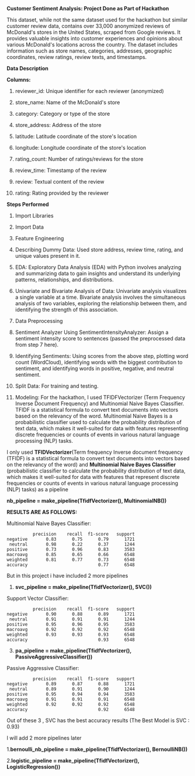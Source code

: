 **Customer Sentiment Analysis: Project Done as Part of Hackathon**


This dataset, while not the same dataset used for the hackathon but similar customer review data, contains over 33,000 anonymized reviews of McDonald's stores in the United States, scraped from Google reviews. It provides valuable insights into customer experiences and opinions about various McDonald's locations across the country. The dataset includes information such as store names, categories, addresses, geographic coordinates, review ratings, review texts, and timestamps.

**Data Description**

**Columns:**

1. reviewer_id: Unique identifier for each reviewer (anonymized)

2. store_name: Name of the McDonald's store

3. category: Category or type of the store

4. store_address: Address of the store

5. latitude: Latitude coordinate of the store's location

6. longitude: Longitude coordinate of the store's location

7. rating_count: Number of ratings/reviews for the store

8. review_time: Timestamp of the review

9. review: Textual content of the review

10. rating: Rating provided by the reviewer


**Steps Performed**

1. Import Libraries

2. Import Data

3. Feature Engineering

4. Describing Dummy Data: Used store address, review time, rating, and unique values present in it.

5. EDA: Exploratory Data Analysis (EDA) with Python involves analyzing and summarizing data to gain insights and understand its underlying patterns, relationships, and distributions.

6. Univariate and Bivariate Analysis of Data: Univariate analysis visualizes a single variable at a time. Bivariate analysis involves the simultaneous analysis of two variables, exploring the relationship between them, and identifying the strength of this association.

7. Data Preprocessing

8. Sentiment Analyzer Using SentimentIntensityAnalyzer: Assign a sentiment intensity score to sentences (passed the preprocessed data from step 7 here).

9. Identifying Sentiments: Using scores from the above step, plotting word count (WordCloud), identifying words with the biggest contribution to sentiment, and identifying words in positive, negative, and neutral sentiment.

10. Split Data: For training and testing.

11. Modeling: For the hackathon, I used TFIDFVectorizer (Term Frequency Inverse Document Frequency) and Multinomial Naive Bayes Classifier. TFIDF is a statistical formula to convert text documents into vectors based on the relevancy of the word. Multinomial Naive Bayes is a probabilistic classifier used to calculate the probability distribution of text data, which makes it well-suited for data with features representing discrete frequencies or counts of events in various natural language processing (NLP) tasks.

I only used **TFIDVectorizer**(Term frequency Inverse document frequency (TFIDF) is a statistical formula to convert text documents into vectors based on the relevancy of the word) and **Multinomial Naive Bayes Classifier** (probabilistic classifier to calculate the probability distribution of text data, which makes it well-suited for data with features that represent discrete frequencies or counts of events in various natural language processing (NLP) tasks) as a pipeline 


**nb_pipeline = make_pipeline(TfidfVectorizer(), MultinomialNB())**


**RESULTS ARE AS FOLLOWS:**

Multinomial Naive Bayes Classifier:

              precision    recall  f1-score   support
    negative       0.83      0.75      0.79      1721
     neutral       0.98      0.22      0.37      1244
    positive       0.73      0.96      0.83      3583
    macroavg       0.85      0.65      0.66      6548
    weighted       0.81      0.77      0.73      6548
    accuracy                           0.77      6548

But in this project i have included 2 more pipelines

1. **svc_pipeline = make_pipeline(TfidfVectorizer(), SVC())**

   
Support Vector Classifier:

              precision    recall  f1-score   support
    negative       0.90      0.88      0.89      1721
     neutral       0.91      0.91      0.91      1244
    positive       0.95      0.96      0.95      3583
    macroavg       0.92      0.92      0.92      6548
    weighted       0.93      0.93      0.93      6548
    accuracy                           0.93      6548

3. **pa_pipeline = make_pipeline(TfidfVectorizer(), PassiveAggressiveClassifier())**

   
Passive Aggressive Classifier:

              precision    recall  f1-score   support
    negative       0.89      0.87      0.88      1721
     neutral       0.89      0.91      0.90      1244
    positive       0.95      0.94      0.94      3583
    macroavg       0.91      0.91      0.91      6548
    weighted       0.92      0.92      0.92      6548
    accuracy                           0.92      6548

Out of these 3 , SVC has the best accuracy results (The Best Model is SVC : 0.93)


I will add 2 more pipelines later

1.**bernoulli_nb_pipeline = make_pipeline(TfidfVectorizer(), BernoulliNB())**

2.**logistic_pipeline = make_pipeline(TfidfVectorizer(), LogisticRegression())**

